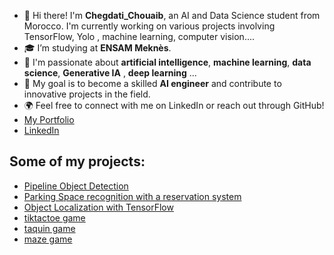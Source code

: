 - 👋 Hi there! I'm **Chegdati_Chouaib**, an AI and Data Science student from Morocco. I'm currently working on various projects involving TensorFlow, Yolo , machine learning, computer vision....
- 🎓 I’m studying at **ENSAM Meknès**. 
- 🌱 I'm passionate about **artificial intelligence**, **machine learning**, **data science**, **Generative IA** , **deep learning** ...
- 🎯 My goal is to become a skilled **AI engineer** and contribute to innovative projects in the field.
- 🌍 Feel free to connect with me on LinkedIn or reach out through GitHub!
- [My Portfolio](https://chouaibneuralnets.github.io/my_portfolio/)
- [LinkedIn](https://www.linkedin.com/in/chouaib-chegdati-75a3a3302/)

## Some of my projects:
- [Pipeline Object Detection](https://github.com/chouaibneuralnets/Pipeline_Object_Detection)
- [Parking Space recognition with a reservation system](https://github.com/chouaib100526/My_project)
- [Object Localization with TensorFlow](https://github.com/chouaib100526/object_localisation_project)
- [tiktactoe game](https://github.com/chouaib100526/tictactoe_game.)
- [taquin game](https://github.com/chouaib100526/taquin)
- [maze game](https://github.com/chouaib100526/maze)
  

<!---
chouaib100526/chouaib100526 is a ✨ special ✨ repository because its `README.md` (this file) appears on your GitHub profile.
You can click the Preview link to take a look at your changes.
--->
